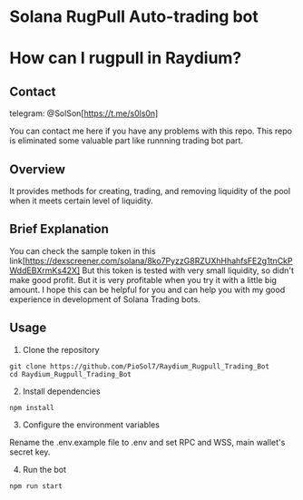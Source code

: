# Solana RugPull Auto-trading bot
# How can I rugpull in Raydium?

## Contact
telegram: @SolSon[https://t.me/s0ls0n]

You can contact me here if you have any problems with this repo.
This repo is eliminated some valuable part like runnning trading bot part.

## Overview

It provides methods for creating, trading, and removing liquidity of the pool when it meets certain level of liquidity.

## Brief Explanation

You can check the sample token in this link[https://dexscreener.com/solana/8ko7PyzzG8RZUXhHhahfsFE2g1tnCkPWddEBXrmKs42X]
But this token is tested with very small liquidity, so didn't make good profit.
But it is very profitable when you try it with a little big amount.
I hope this can be helpful for you and can help you with my good experience in development of Solana Trading bots.

## Usage
1. Clone the repository
```
git clone https://github.com/PioSol7/Raydium_Rugpull_Trading_Bot
cd Raydium_Rugpull_Trading_Bot
```
2. Install dependencies
```
npm install
```
3. Configure the environment variables

Rename the .env.example file to .env and set RPC and WSS, main wallet's secret key.

4. Run the bot

```
npm run start
```
